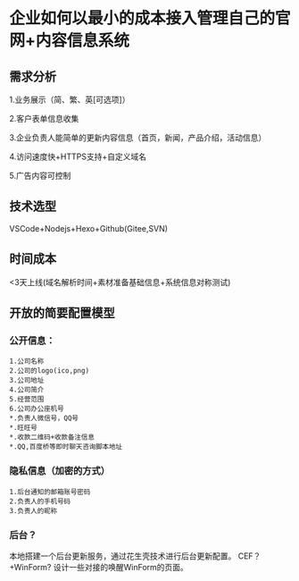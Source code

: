 # 企业如何以最小的成本接入管理自己的官网+内容信息系统

## 需求分析

1.业务展示（简、繁、英[可选项]）

2.客户表单信息收集

3.企业负责人能简单的更新内容信息（首页，新闻，产品介绍，活动信息）

4.访问速度快+HTTPS支持+自定义域名

5.广告内容可控制

## 技术选型

VSCode+Nodejs+Hexo+Github(Gitee,SVN)

## 时间成本

<3天上线(域名解析时间+素材准备基础信息+系统信息对称测试)

## 开放的简要配置模型

### 公开信息：  

    1.公司名称
    2.公司的logo(ico,png)
    3.公司地址
    4.公司简介
    5.经营范围
    6.公司办公座机号
    *.负责人微信号，QQ号
    *.旺旺号
    *.收款二维码+收款备注信息
    *.QQ,百度桥等即时聊天咨询脚本地址

### 隐私信息（加密的方式）

    1.后台通知的邮箱账号密码
    2.负责人的手机号码
    3.负责人的昵称

### 后台？

本地搭建一个后台更新服务，通过花生壳技术进行后台更新配置。
CEF？+WinForm? 设计一些对接的唤醒WinForm的页面。